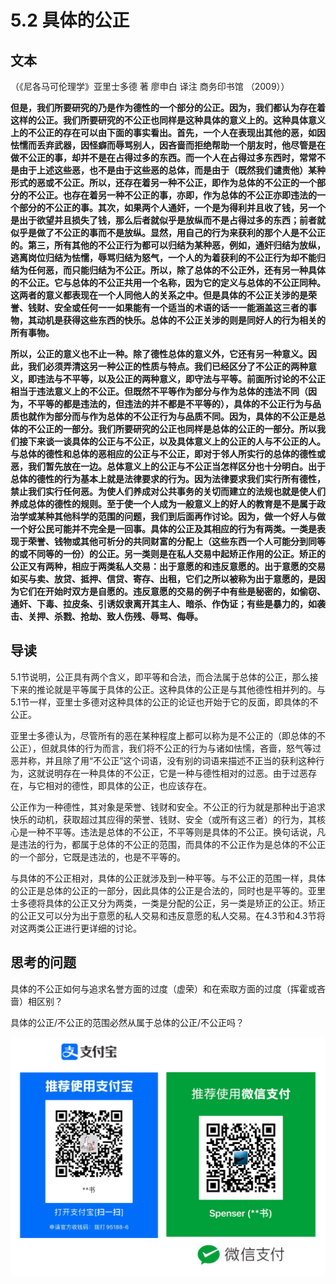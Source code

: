 # 5.2 具体的公正

## 文本

（《尼各马可伦理学》亚里士多德 著 廖申白 译注 商务印书馆 （2009））

**但是，我们所要研究的乃是作为德性的一个部分的公正。因为，我们都认为存在着这样的公正。我们所要研究的不公正也同样是这种具体的意义上的。这种具体意义上的不公正的存在可以由下面的事实看出。首先，一个人在表现出其他的恶，如因怯懦而丢弃武器，因怪癖而辱骂别人，因吝啬而拒绝帮助一个朋友时，他尽管是在做不公正的事，却并不是在占得过多的东西。而一个人在占得过多东西时，常常不是由于上述这些恶，也不是由于这些恶的总体，而是由于（既然我们谴责他）某种形式的恶或不公正。所以，还存在着另一种不公正，即作为总体的不公正的一个部分的不公正。也存在着另一种不公正的事，亦即，作为总体的不公正亦即违法的一个部分的不公正的事。其次，如果两个人通奸，一个是为得利并且收了钱，另一个是出于欲望并且损失了钱，那么后者就似乎是放纵而不是占得过多的东西；前者就似乎是做了不公正的事而不是放纵。显然，用自己的行为来获利的那个人是不公正的。第三，所有其他的不公正行为都可以归结为某种恶，例如，通奸归结为放纵，逃离岗位归结为怯懦，辱骂归结为怒气，一个人的为着获利的不公正行为却不能归结为任何恶，而只能归结为不公正。所以，除了总体的不公正外，还有另一种具体的不公正。它与总体的不公正共用一个名称，因为它的定义与总体的不公正同种。这两者的意义都表现在一个人同他人的关系之中。但是具体的不公正关涉的是荣誉、钱财、安全或任何一一如果能有一个适当的术语的话一一能涵盖这三者的事物，其动机是获得这些东西的快乐。总体的不公正关涉的则是同好人的行为相关的所有事物。**

**所以，公正的意义也不止一种。除了德性总体的意义外，它还有另一种意义。因此，我们必须弄清这另一种公正的性质与特点。我们已经区分了不公正的两种意义，即违法与不平等，以及公正的两种意义，即守法与平等。前面所讨论的不公正相当于违法意义上的不公正。但既然不平等作为部分与作为总体的违法不同（因为，不平等的都是违法的，但违法的并不都是不平等的），具体的不公正行为与品质也就作为部分而与作为总体的不公正行为与品质不同。因为，具体的不公正是总体的不公正的一部分。我们所要研究的公正也同样是总体的公正的一部分。所以我们接下来谈一谈具体的公正与不公正，以及具体意义上的公正的人与不公正的人。与总体的德性和总体的恶相应的公正与不公正，即对于邻人所实行的总体的德性或恶，我们暂先放在一边。总体意义上的公正与不公正当怎样区分也十分明白。出于总体的德性的行为基本上就是法律要求的行为。因为法律要求我们实行所有德性，禁止我们实行任何恶。为使人们养成对公共事务的关切而建立的法规也就是使人们养成总体的德性的规则。至于使一个人成为一般意义上的好人的教育是不是属于政治学或某种其他科学的范围的问题，我们到后面再作讨论。因为，做一个好人与做一个好公民可能并不完全是一回事。具体的公正及其相应的行为有两类。一类是表现于荣誉、钱物或其他可析分的共同财富的分配上（这些东西一个人可能分到同等的或不同等的一份）的公正。另一类则是在私人交易中起矫正作用的公正。矫正的公正又有两种，相应于两类私人交易：出于意愿的和违反意愿的。出于意愿的交易如买与卖、放贷、抵押、信贷、寄存、出租，它们之所以被称为出于意愿的，是因为它们在开始时双方是自愿的。违反意愿的交易的例子中有些是秘密的，如偷窃、通奸、下毒、拉皮条、引诱奴隶离开其主人、暗杀、作伪证；有些是暴力的，如袭击、关押、杀戮、抢劫、致人伤残、辱骂、侮辱。**

## 导读

5.1节说明，公正具有两个含义，即平等和合法，而合法属于总体的公正，那么接下来的推论就是平等属于具体的公正。这种具体的公正是与其他德性相并列的。与5.1节一样，亚里士多德对这种具体的公正的论证也开始于它的反面，即具体的不公正。

亚里士多德认为，尽管所有的恶在某种程度上都可以称为是不公正的（即总体的不公正），但就具体的行为而言，我们将不公正的行为与诸如怯懦，吝啬，怒气等过恶并称，并且除了用“不公正”这个词语，没有别的词语来描述不正当的获利这种行为，这就说明存在一种具体的不公正，它是一种与德性相对的过恶。由于过恶存在，与它相对的德性，即具体的公正，也应该存在。

公正作为一种德性，其对象是荣誉、钱财和安全。不公正的行为就是那种出于追求快乐的动机，获取超过其应得的荣誉、钱财、安全（或所有这三者）的行为，其核心是一种不平等。违法是总体的不公正，不平等则是具体的不公正。换句话说，凡是违法的行为，都属于总体的不公正的范围，而具体的不公正作为是总体的不公正的一个部分，它既是违法的，也是不平等的。

与具体的不公正相对，具体的公正就涉及到一种平等。与不公正的范围一样，具体的公正是总体的公正的一部分，因此具体的公正是合法的，同时也是平等的。亚里士多德将具体的公正又分为两类，一类是分配的公正，另一类是矫正的公正。矫正的公正又可以分为出于意愿的私人交易和违反意愿的私人交易。在4.3节和4.3节将对这两类公正进行更详细的讨论。

## 思考的问题

具体的不公正如何与追求名誉方面的过度（虚荣）和在索取方面的过度（挥霍或吝啬）相区别？

具体的公正/不公正的范围必然从属于总体的公正/不公正吗？

![](../.gitbook/assets/qr.png)

